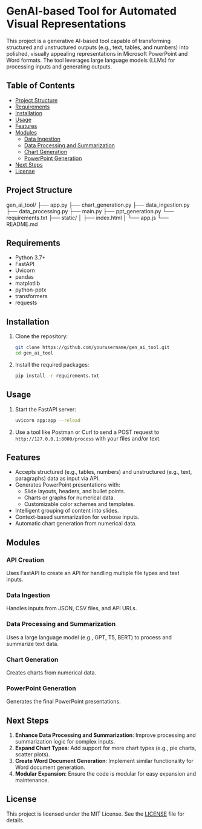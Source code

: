 # GenAI-based Tool for Automated Visual Representations

This project is a generative AI-based tool capable of transforming structured and unstructured outputs (e.g., text, tables, and numbers) into polished, visually appealing representations in Microsoft PowerPoint and Word formats. The tool leverages large language models (LLMs) for processing inputs and generating outputs.

## Table of Contents

- [Project Structure](#project-structure)
- [Requirements](#requirements)
- [Installation](#installation)
- [Usage](#usage)
- [Features](#features)
- [Modules](#modules)
  - [Data Ingestion](#data-ingestion)
  - [Data Processing and Summarization](#data-processing-and-summarization)
  - [Chart Generation](#chart-generation)
  - [PowerPoint Generation](#powerpoint-generation)
- [Next Steps](#next-steps)
- [License](#license)

## Project Structure

gen_ai_tool/ 
├── app.py 
├── chart_generation.py 
├── data_ingestion.py 
├── data_processing.py 
├── main.py 
├── ppt_generation.py 
└── requirements.txt 
├── static/ 
│ ├── index.html 
│ └── app.js 
└── README.md


## Requirements

- Python 3.7+
- FastAPI
- Uvicorn
- pandas
- matplotlib
- python-pptx
- transformers
- requests

## Installation

1. Clone the repository:
    ```bash
    git clone https://github.com/yourusername/gen_ai_tool.git
    cd gen_ai_tool
    ```

2. Install the required packages:
    ```bash
    pip install -r requirements.txt
    ```

## Usage

1. Start the FastAPI server:
    ```bash
    uvicorn app:app --reload
    ```

2. Use a tool like Postman or Curl to send a POST request to `http://127.0.0.1:8000/process` with your files and/or text.

## Features

- Accepts structured (e.g., tables, numbers) and unstructured (e.g., text, paragraphs) data as input via API.
- Generates PowerPoint presentations with:
  - Slide layouts, headers, and bullet points.
  - Charts or graphs for numerical data.
  - Customizable color schemes and templates.
- Intelligent grouping of content into slides.
- Context-based summarization for verbose inputs.
- Automatic chart generation from numerical data.

## Modules

### API Creation

Uses FastAPI to create an API for handling multiple file types and text inputs.

### Data Ingestion

Handles inputs from JSON, CSV files, and API URLs.

### Data Processing and Summarization

Uses a large language model (e.g., GPT, T5, BERT) to process and summarize text data.

### Chart Generation

Creates charts from numerical data.

### PowerPoint Generation

Generates the final PowerPoint presentations.

## Next Steps

1. **Enhance Data Processing and Summarization**: Improve processing and summarization logic for complex inputs.
2. **Expand Chart Types**: Add support for more chart types (e.g., pie charts, scatter plots).
3. **Create Word Document Generation**: Implement similar functionality for Word document generation.
4. **Modular Expansion**: Ensure the code is modular for easy expansion and maintenance.

## License

This project is licensed under the MIT License. See the [LICENSE](LICENSE) file for details.
